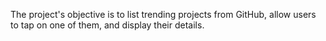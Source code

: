 The project's objective is to list trending projects from GitHub, allow users to tap on one of them, and display their details.
